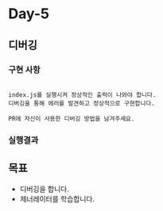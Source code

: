 # Day-5

## 디버깅

### 구현 사항

```

index.js를 실행시켜 정상적인 출력이 나와야 합니다.
디버깅을 통해 에러를 발견하고 정상적으로 구현합니다.

PR에 자신이 사용한 디버깅 방법을 남겨주세요.

```

### 실행결과

## 목표

- 디버깅을 합니다.
- 제너레이터를 학습합니다.
